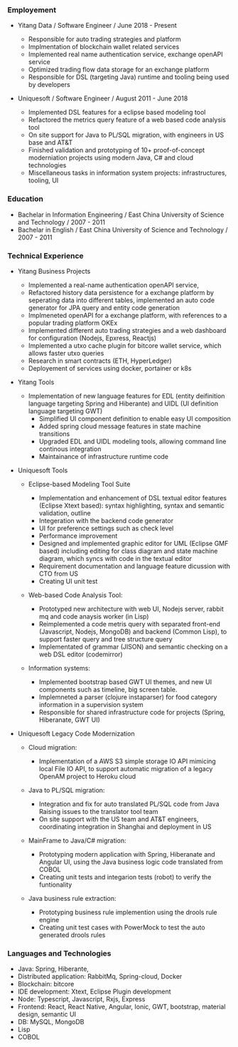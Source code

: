 ### Employement
   - Yitang Data / Software Engineer / June 2018 - Present
      - Responsible for auto trading strategies and platform
      - Implmentation of blockchain wallet related services
      - Implemented real name authentication service, exchange openAPI service
      - Optimized trading flow data storage for an exchange platform
      - Responsible for DSL (targeting Java) runtime and tooling being used by developers

   - Uniquesoft / Software Engineer / August 2011 - June 2018  
      - Implemented DSL features for a eclipse based modeling tool
      - Refactored the metrics query feature of a web based code analysis tool
      - On site support for Java to PL/SQL migration, with engineers in US base and AT&T
      - Finished validation and prototyping of 10+ proof-of-concept moderniation projects using modern Java, C# and cloud technologies
      - Miscellaneous tasks in information system projects: infrastructures, tooling, UI

### Education

   - Bachelar in Information Engineering  /  East China University of Science and Technology / 2007 - 2011
   - Bachelar in English / East China University of Science and Technology / 2007 - 2011

### Technical Experience

   - Yitang Business Projects

      - Implemented a real-name authentication openAPI service, 
      - Refactored history data persistence for a exchange platform by seperating data into different tables, 
        implemented an auto code generator for JPA query and entity code generation
      - Implmeneted openAPI for a exchange platform, with references to a popular trading platform OKEx
      - Implemented different auto trading strategies and a web dashboard for configuration (Nodejs, Epxress, Reactjs)
      - Implemented a utxo cache plugin for bitcore wallet service, which allows faster utxo queries
      - Research in smart contracts (ETH, HyperLedger)
      - Deployement of services using docker, portainer or k8s


   - Yitang Tools

      - Implementation of new language features for EDL (entity deifinition language targeting Spring and Hiberante) and UIDL (UI definition language targeting GWT)
         - Simplified UI component definition to enable easy UI composition
         - Added spring cloud message features in state machine transitions
         - Upgraded EDL and UIDL modeling tools, allowing command line continous integration
         - Maintainance of infrastructure runtime code


   - Uniquesoft Tools

      - Eclipse-based Modeling Tool Suite
        - Implementation and enhancement of DSL textual editor features (Eclipse Xtext based): syntax highlighting, syntax and semantic validation, outline
        - Integeration with the backend code generator
        - UI for preference settings such as check level
        - Performance improvement
        - Designed and implemented graphic editor for UML (Eclipse GMF based) including editing for class diagram and state machine diagram, which syncs with code in the textual editor
        - Requirement documentation and language feature dicussion with CTO from US
        - Creating UI unit test

      - Web-based Code Analysis Tool:
        - Prototyped new architecture with web UI, Nodejs server, rabbit mq and code anaysis worker (in Lisp)
        - Reimplemented a code metris query with separated front-end (Javascript, Nodejs, MongoDB) and backend (Common Lisp), to support faster query 
        and tree structure query
        - Implementated of grammar (JISON) and semantic checking on a web DSL editor (codemirror)

      - Information systems:
        - Implemented bootstrap based GWT UI themes, and new UI components such as timeline, big screen table.
        - Implemneted a parser (clojure instaparser) for food category information in a supervision system
        - Responsible for shared infrastructure code for projects (Spring, Hiberanate, GWT UI)         

   - Uniquesoft Legacy Code Modernization 

      - Cloud migration: 
        - Implementation of a AWS S3 simple storage IO API mimicing local File IO API, to support automatic migration of a legacy OpenAM project to Heroku cloud 

      - Java to PL/SQL migration:
        - Integration and fix for auto translated PL/SQL code from Java Raising issues to the translator tool team
        - On site support with the US team and AT&T engineers, coordinating integration in Shanghai and deployment in US

      - MainFrame to Java/C# migration:
        - Prototyping modern application with Spring, Hiberanate and Angular UI, using the Java business logic code translated from COBOL
        - Creating unit tests and integarion tests (robot) to verify the funtionality

      - Java business rule extraction: 
        - Prototyping business rule implemention using the drools rule engine 
        - Creating unit test cases with PowerMock to test the auto generated drools rules

### Languages and Technologies

   - Java: Spring, Hiberante, 
   - Distributed application: RabbitMq, Spring-cloud, Docker
   - Blockchain: bitcore
   - IDE development: Xtext, Eclipse Plugin development
   - Node: Typescript, Javascript, Rxjs, Express
   - Frontend: React, React Native, Angular, Ionic, GWT, bootstrap, material design, semantic UI
   - DB: MySQL, MongoDB
   - Lisp
   - COBOL
